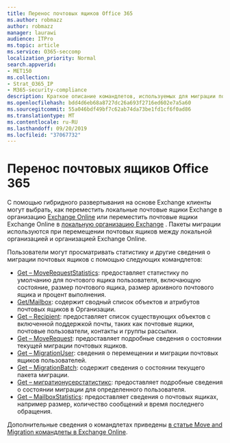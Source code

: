 ```yaml
---
title: Перенос почтовых ящиков Office 365
ms.author: robmazz
author: robmazz
manager: laurawi
audience: ITPro
ms.topic: article
ms.service: O365-seccomp
localization_priority: Normal
search.appverid:
- MET150
ms.collection:
- Strat_O365_IP
- M365-security-compliance
description: Краткое описание командлетов, используемых для миграции почтовых ящиков Office 365.
ms.openlocfilehash: bdd4d6eb68a8727dc26a693f2716ed602e7a5a60
ms.sourcegitcommit: 55a046bdf49bf7c62ab74da73be1fd1cf6f0ad86
ms.translationtype: MT
ms.contentlocale: ru-RU
ms.lasthandoff: 09/20/2019
ms.locfileid: "37067732"
---
```

# <a name="office-365-mailbox-migrations"></a>Перенос почтовых ящиков Office 365
С помощью гибридного развертывания на основе Exchange клиенты могут выбрать, как переместить локальные почтовые ящики Exchange в организацию [Exchange Online](https://docs.microsoft.com/Exchange/exchange-online) или переместить почтовые ящики Exchange Online в [локальную организацию Exchange](https://docs.microsoft.com/Exchange/exchange-server) . Пакеты миграции используются при перемещении почтовых ящиков между локальной организацией и организацией Exchange Online.

Пользователи могут просматривать статистику и другие сведения о миграции почтовых ящиков с помощью следующих командлетов:

- [Get – MoveRequestStatistics](https://docs.microsoft.com/powershell/module/exchange/move-and-migration/Get-MoveRequestStatistics?view=exchange-ps): предоставляет статистику по умолчанию для почтового ящика пользователя, включающую состояние, размер почтового ящика, размер архивного почтового ящика и процент выполнения.
- [Get/Mailbox](https://docs.microsoft.com/powershell/module/exchange/mailboxes/Get-Mailbox?view=exchange-ps
): содержит сводный список объектов и атрибутов почтовых ящиков в Организации.
- [Get – Recipient](https://docs.microsoft.com/powershell/module/exchange/users-and-groups/Get-Recipient?view=exchange-ps): предоставляет список существующих объектов с включенной поддержкой почты, таких как почтовые ящики, почтовые пользователи, контакты и группы рассылки.
- [Get – MoveRequest](https://docs.microsoft.com/powershell/module/exchange/move-and-migration/Get-MoveRequest?view=exchange-ps): предоставляет подробные сведения о состоянии текущей миграции почтовых ящиков.
- [Get – MigrationUser](https://docs.microsoft.com/powershell/module/exchange/move-and-migration/Get-MigrationUser?view=exchange-ps): сведения о перемещении и миграции почтовых ящиков пользователей.
- [Get – MigrationBatch](https://docs.microsoft.com/powershell/module/exchange/move-and-migration/Get-MigrationBatch?view=exchange-ps): содержит сведения о состоянии текущего пакета миграции.
- [Get – мигратионусерстатистикс](https://docs.microsoft.com/powershell/module/exchange/move-and-migration/Get-MigrationUserStatistics?view=exchange-ps): предоставляет подробные сведения о состоянии миграции для определенного пользователя.
- [Get – MailboxStatistics](https://docs.microsoft.com/powershell/module/exchange/mailboxes/Get-MailboxStatistics?view=exchange-ps): предоставляет сведения о почтовых ящиках, например размер, количество сообщений и время последнего обращения.

Дополнительные сведения о командлетах приведены [в статье Move and Migration командлеты в Exchange Online](https://docs.microsoft.com/powershell/exchange/exchange-online/exchange-online-powershell?view=exchange-ps).
